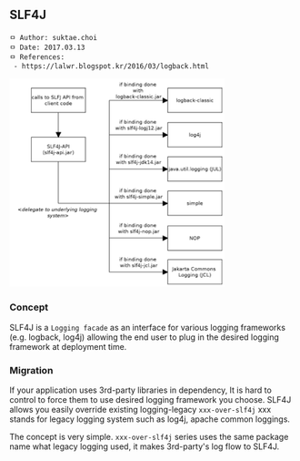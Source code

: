 ## SLF4J

```
ㅁ Author: suktae.choi
ㅁ Date: 2017.03.13
ㅁ References:
 - https://lalwr.blogspot.kr/2016/03/logback.html
```

<img src="https://github.com/agongi/study/blob/master/logger/slf4j/images/bindings.png" width="75%">

### Concept
SLF4J is a `Logging facade` as an interface for various logging frameworks (e.g. logback, log4j) allowing the end user to plug in the desired logging framework at deployment time.

### Migration
If your application uses 3rd-party libraries in dependency, It is hard to control to force them to use desired logging framework you choose. SLF4J allows you easily override existing logging-legacy `xxx-over-slf4j` xxx stands for legacy logging system such as log4j, apache common loggings.

The concept is very simple. `xxx-over-slf4j` series uses the same package name what legacy logging used, it makes 3rd-party's log flow to SLF4J.
